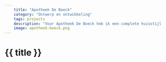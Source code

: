 ```yaml
---
    title: "Apotheek De Boeck"
    category: "Ontwerp en ontwikkeling"
    tags: projects
    description: "Voor Apotheek De Boeck heb ik een complete huisstijl ontworpen. Als apotheker heb je niet enkel een logo nodig maar ook grote raamstickers, visitekaartjes, doosjes etc."
    image: apotheek-boeck.png
---
```

<h1>
    {{ title }}
</h1>